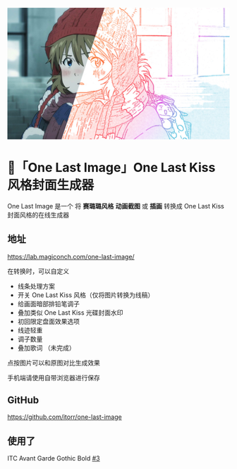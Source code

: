 ![小明日香真可爱啊啊啊啊啊啊](simple.jpg)

# 🧸「One Last Image」One Last Kiss 风格封面生成器

One Last Image 是一个 将 **赛璐璐风格** **动画截图** 或 **插画** 转换成 One Last Kiss 封面风格的在线生成器

## 地址
https://lab.magiconch.com/one-last-image/

在转换时，可以自定义
 - 线条处理方案
 - 开关 One Last Kiss 风格（仅将图片转换为线稿）
 - 给画面暗部排铅笔调子
 - 叠加类似 One Last Kiss 光碟封面水印
 - 初回限定盘面效果选项
 - 线迹轻重
 - 调子数量
 - 叠加歌词 （未完成）

点按图片可以和原图对比生成效果

手机端请使用自带浏览器进行保存


## GitHub
https://github.com/itorr/one-last-image

## 使用了
ITC Avant Garde Gothic Bold [#3](https://github.com/itorr/one-last-image/issues/3)